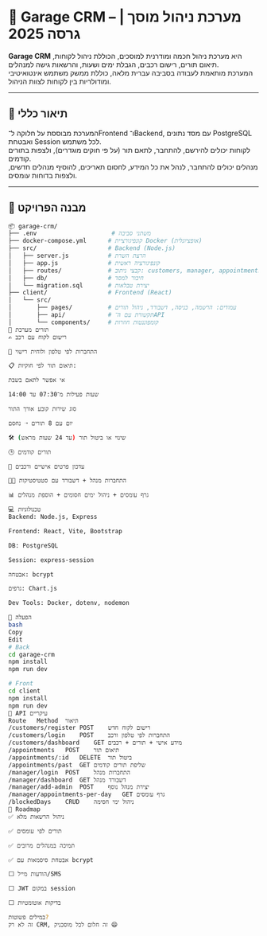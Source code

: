 # 🚗 Garage CRM – מערכת ניהול מוסך | גרסה 2025

**Garage CRM** היא מערכת ניהול חכמה ומודרנית למוסכים, הכוללת ניהול לקוחות, תיאום תורים, רישום רכבים, הגבלת ימים ושעות, והרשאות גישה למנהלים.  
המערכת מותאמת לעבודה בסביבה עברית מלאה, כוללת ממשק משתמש אינטואיטיבי ומודולריות בין לקוחות לצוות הניהול.

---

## 🧠 תיאור כללי

המערכת מבוססת על חלוקה ל־Frontend ו־Backend, עם מסד נתונים PostgreSQL ואבטחת Session לכל משתמש.  
לקוחות יכולים להירשם, להתחבר, לתאם תור (על פי חוקים מוגדרים), ולצפות בתורים קודמים.  
מנהלים יכולים להתחבר, לנהל את כל המידע, לחסום תאריכים, להוסיף מנהלים חדשים, ולצפות בדוחות עומסים.

---

## 📁 מבנה הפרויקט

```bash
📦 garage-crm/
├── .env                     # משתני סביבה
├── docker-compose.yml      # קונפיגורציית Docker (אופציונלית)
├── src/                    # Backend (Node.js)
│   ├── server.js           # הרצת השרת
│   ├── app.js              # קונפיגורציה ראשית
│   ├── routes/             # קבצי ניתוב: customers, manager, appointments
│   ├── db/                 # חיבור למסד
│   └── migration.sql       # יצירת טבלאות
├── client/                 # Frontend (React)
│   └── src/
│       ├── pages/          # עמודים: הרשמה, כניסה, דשבורד, ניהול תורים
│       ├── api/            # תקשורת עם ה־API
│       └── components/     # קומפוננטות חוזרות
🔄 תזרים מערכת
✍️ רישום לקוח עם רכב

🔐 התחברות לפי טלפון ולוחית רישוי

📋 תיאום תור לפי חוקיות:

אי אפשר לתאם בשבת

שעות פעילות מ־07:30 עד 14:00

סוג שירות קובע אורך התור

יום עם 8 תורים ➝ נחסם

🛠️ שינוי או ביטול תור (עד 24 שעות מראש)

🕒 תורים קודמים

👤 עדכון פרטים אישיים ורכבים

🧑‍💼 התחברות מנהל + דשבורד עם סטטיסטיקות

📊 גרף עומסים + ניהול ימים חסומים + הוספת מנהלים

💻 טכנולוגיות
Backend: Node.js, Express

Frontend: React, Vite, Bootstrap

DB: PostgreSQL

Session: express-session

אבטחה: bcrypt

גרפים: Chart.js

Dev Tools: Docker, dotenv, nodemon

🚀 הפעלה
bash
Copy
Edit
# Back
cd garage-crm
npm install
npm run dev

# Front
cd client
npm install
npm run dev
📌 API עיקריים
Route	Method	תיאור
/customers/register	POST	רישום לקוח חדש
/customers/login	POST	התחברות לפי טלפון ורכב
/customers/dashboard	GET	מידע אישי + תורים + רכבים
/appointments	POST	תיאום תור
/appointments/:id	DELETE	ביטול תור
/appointments/past	GET	שליפת תורים קודמים
/manager/login	POST	התחברות מנהל
/manager/dashboard	GET	דשבורד מנהל
/manager/add-admin	POST	יצירת מנהל נוסף
/manager/appointments-per-day	GET	גרף עומסים
/blockedDays	CRUD	ניהול ימי חסימה
🔮 Roadmap
✅ ניהול הרשאות מלא

✅ תורים לפי עומסים

✅ תמיכה במנהלים מרובים

✅ אבטחת סיסמאות עם bcrypt

⬜ הודעות מייל/SMS

⬜ JWT במקום session

⬜ בדיקות אוטומטיות

במילים פשוטות?
זה לא רק CRM, זה חלום לכל מוסכניק 😄